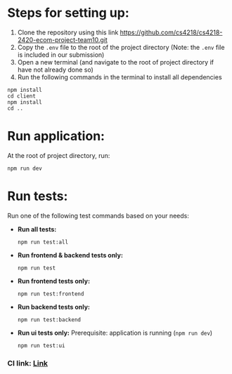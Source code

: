 # Steps for setting up:
1. Clone the repository using this link https://github.com/cs4218/cs4218-2420-ecom-project-team10.git
2. Copy the `.env` file to the root of the project directory (Note: the `.env` file is included in our submission)
3. Open a new terminal (and navigate to the root of project directory if have not already done so) 
4. Run the following commands in the terminal to install all dependencies
```
npm install
cd client
npm install
cd ..
```

# Run application:
At the root of project directory, run:
```
npm run dev
```
# Run tests:  
Run one of the following test commands based on your needs:
- **Run all tests:**  
  ```
  npm run test:all
  ```
- **Run frontend & backend tests only:**  
  ```
  npm run test
  ```
- **Run frontend tests only:**  
  ```
  npm run test:frontend
  ```
- **Run backend tests only:**  
  ```
  npm run test:backend
  ```
- **Run ui tests only:** 
Prerequisite: application is running (`npm run dev`)
  ```
  npm run test:ui
  ```
### CI link: [Link](https://github.com/cs4218/cs4218-2420-ecom-project-team10/actions/runs/13755752980/job/38462846676)
